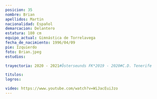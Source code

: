 ```yaml
---
posicion: 35
nombre: Brian
apellidos: Martin
nacionalidad: Español
demarcacion: Delantero
estatura: 180 cm
equipo_actual: Gimnástica de Torrelavega
fecha_de_nacimiento: 1996/04/09
pie: Izquierdo
foto: Brian.jpeg
estudios:

trayectoria: 2020 - 2021#Österseunds FK*2019 - 2020#C.D. Tenerife

titulos:
logros:

video: https://www.youtube.com/watch?v=WiJacEuiJzo
---
```

